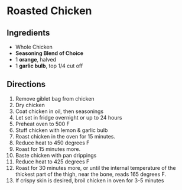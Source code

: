 # Roasted Chicken

## Ingredients

- Whole Chicken
- **Seasoning Blend of Choice**
- 1 **orange**, halved
- 1 **garlic bulb**, top 1/4 cut off

## Directions

1. Remove giblet bag from chicken
1. Dry chicken
1. Coat chicken in oil, then seasonings
1. Let set in fridge overnight or up to 24 hours
1. Preheat oven to 500 F
1. Stuff chicken with lemon & garlic bulb
1. Roast chicken in the oven for 15 minutes.
1. Reduce heat to 450 degrees F
1. Roast for 15 minutes more.
1. Baste chicken with pan drippings
1. Reduce heat to 425 degrees F
1. Roast for 30 minutes more, or until the internal temperature of the thickest part of the thigh, near the bone, reads 165 degrees F.
1. If crispy skin is desired, broil chicken in oven for 3-5 minutes
